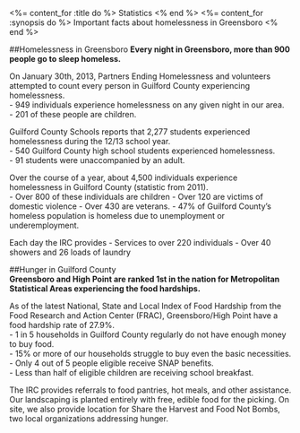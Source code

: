<%= content_for :title do %>
  Statistics
<% end %>
<%= content_for :synopsis do %>
  Important facts about homelessness in Greensboro
<% end %>

##Homelessness in Greensboro
**Every night in Greensboro, more than 900 people go to sleep homeless.**

On January 30th, 2013, Partners Ending Homelessness and volunteers attempted to count every person in Guilford County experiencing homelessness.  
      - 949 individuals experience homelessness on any given night in our area.  
      - 201 of these people  are children.

Guilford County Schools reports that 2,277 students experienced homelessness during the 12/13 school year.  
      - 540 Guilford County high school students experienced homelessness.  
      - 91 students were unaccompanied by an adult.  

Over the course of a year, about 4,500 individuals experience homelessness in Guilford County (statistic from 2011).  
		  - Over 800 of these individuals are children
		  - Over 120 are victims of domestic violence
		  - Over 430 are veterans.
		  - 47% of Guilford County’s homeless population is homeless due to unemployment or underemployment.  

Each day the IRC provides
		  - Services to over 220 individuals
		  - Over 40 showers and 26 loads of laundry

##Hunger in Guilford County  
**Greensboro and High Point are ranked 1st in the nation for Metropolitan Statistical Areas experiencing the food hardships.**  

As of the latest National, State and Local Index of Food Hardship from the Food Research and Action Center (FRAC), Greensboro/High Point have a food hardship rate of 27.9%.  
      - 1 in 5 households in Guilford County regularly do not have enough money to buy food.  
      - 15% or more of our households struggle to buy even the basic necessities.  
      - Only 4 out of 5 people eligible receive SNAP benefits.  
      - Less than half of eligible children are receiving school breakfast.  

The IRC provides referrals to food pantries, hot meals, and other assistance. Our landscaping is planted entirely with free, edible food for the picking. On site, we also provide location for Share the Harvest and Food Not Bombs, two local organizations addressing hunger.
